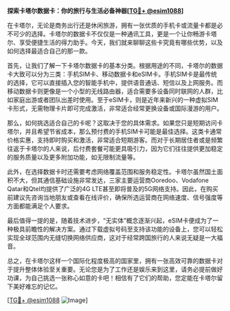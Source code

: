 **探索卡塔尔数据卡：你的旅行与生活必备神器[[TG💪+ @esim1088](https://t.me/s/esim1088)]**

在卡塔尔，无论是商务出行还是休闲旅游，拥有一张优质的手机卡或流量卡都是必不可少的选择。卡塔尔的数据卡不仅仅是一种通讯工具，更是一个让你畅游卡塔尔、享受便捷生活的得力助手。今天，我们就来聊聊这些卡究竟有哪些优势，以及如何选择最适合自己的那一款。

首先，让我们了解一下卡塔尔数据卡的基本分类。根据用途的不同，卡塔尔的数据卡大致可以分为三类：手机SIM卡、移动数据卡和eSIM卡。手机SIM卡是最传统的选择，它可以直接插入您的智能手机中，提供语音通话、短信以及上网服务。而移动数据卡则更像是一个小型的无线路由器，适合需要多设备同时联网的人群，比如家庭出游或者团队出差时使用。至于eSIM卡，则是近年来新兴的一种虚拟SIM卡形式，无需物理卡片即可完成激活，非常适合经常更换设备或国际漫游的用户。

那么，如何挑选适合自己的卡呢？这取决于您的具体需求。如果您只是短期访问卡塔尔，并且希望节省成本，那么预付费的手机SIM卡可能是最佳选择。这类卡通常价格实惠，支持即时购买和激活，非常适合短期游客。而对于长期居住者或是频繁往返于卡塔尔的人来说，后付费套餐可能更具吸引力，因为它们往往提供更加稳定的服务质量以及更多附加功能，如无限制流量等。

此外，在选择数据卡时还需要考虑网络覆盖范围和服务稳定性。卡塔尔虽然国土面积不大，但其通信基础设施非常发达，三家主要运营商Ooredoo、Vodafone Qatar和Qtel均提供了广泛的4G LTE甚至即将普及的5G网络支持。因此，在购买前建议先咨询当地朋友或查看在线评价，确保所选运营商在网络速度、信号强度等方面都能满足个人要求。

最后值得一提的是，随着技术进步，“无实体”概念逐渐兴起，eSIM卡便成为了一种极具前瞻性的解决方案。通过下载虚拟号码至支持该功能的设备上，您可以轻松实现全球范围内无缝切换网络供应商，这对于经常跨国旅行的人来说无疑是一大福音。

总之，在卡塔尔这样一个国际化程度极高的国家里，拥有一张高效可靠的数据卡对于提升整体体验至关重要。无论您是为了工作还是娱乐来到这里，请务必提前做好功课，为自己挑选一张称心如意的卡吧！相信有了它们的帮助，您定能在卡塔尔留下美好难忘的记忆。

[[TG💪+ @esim1088](https://t.me/s/esim1088) ![Image](https://i.postimg.cc/4NQfJmqS/Snipaste-2025-05-13-00-14-12.png)]